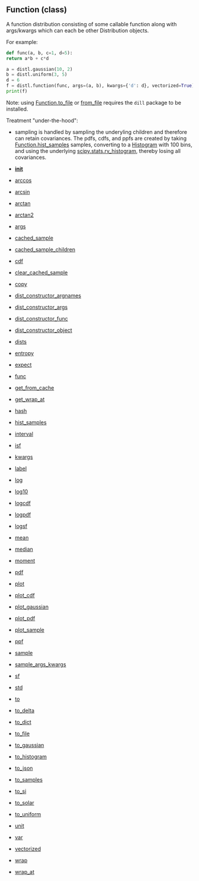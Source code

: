 ## Function (class)


A function distribution consisting of some callable function along with
args/kwargs which can each be other Distribution objects.

For example:

```py
def func(a, b, c=1, d=5):
return a*b + c*d

a = distl.gaussian(10, 2)
b = distl.uniform(3, 5)
d = 6
f = distl.function(func, args=(a, b), kwargs={'d': d}, vectorized=True)
print(f)
```

Note: using [Function.to_file](Function.to_file.md) or [from_file](from_file.md) requires the `dill` package
to be installed.

Treatment "under-the-hood":

* sampling is handled by sampling the underyling children and
therefore can retain covariances.  The pdfs, cdfs, and ppfs are
created by taking [Function.hist_samples](Function.hist_samples.md) samples,
converting to a [Histogram](Histogram.md) with 100 bins,
and using the underlying [scipy.stats.rv_histogram](https://docs.scipy.org/doc/scipy/reference/generated/scipy.stats.rv_histogram.html),
thereby losing all covariances.




* [__init__](Function.__init__.md)
* [arccos](Function.arccos.md)
* [arcsin](Function.arcsin.md)
* [arctan](Function.arctan.md)
* [arctan2](Function.arctan2.md)
* [args](Function.args.md)
* [cached_sample](Function.cached_sample.md)
* [cached_sample_children](Function.cached_sample_children.md)
* [cdf](Function.cdf.md)
* [clear_cached_sample](Function.clear_cached_sample.md)
* [copy](Function.copy.md)
* [dist_constructor_argnames](Function.dist_constructor_argnames.md)
* [dist_constructor_args](Function.dist_constructor_args.md)
* [dist_constructor_func](Function.dist_constructor_func.md)
* [dist_constructor_object](Function.dist_constructor_object.md)
* [dists](Function.dists.md)
* [entropy](Function.entropy.md)
* [expect](Function.expect.md)
* [func](Function.func.md)
* [get_from_cache](Function.get_from_cache.md)
* [get_wrap_at](Function.get_wrap_at.md)
* [hash](Function.hash.md)
* [hist_samples](Function.hist_samples.md)
* [interval](Function.interval.md)
* [isf](Function.isf.md)
* [kwargs](Function.kwargs.md)
* [label](Function.label.md)
* [log](Function.log.md)
* [log10](Function.log10.md)
* [logcdf](Function.logcdf.md)
* [logpdf](Function.logpdf.md)
* [logsf](Function.logsf.md)
* [mean](Function.mean.md)
* [median](Function.median.md)
* [moment](Function.moment.md)
* [pdf](Function.pdf.md)
* [plot](Function.plot.md)
* [plot_cdf](Function.plot_cdf.md)
* [plot_gaussian](Function.plot_gaussian.md)
* [plot_pdf](Function.plot_pdf.md)
* [plot_sample](Function.plot_sample.md)
* [ppf](Function.ppf.md)
* [sample](Function.sample.md)
* [sample_args_kwargs](Function.sample_args_kwargs.md)
* [sf](Function.sf.md)
* [std](Function.std.md)
* [to](Function.to.md)
* [to_delta](Function.to_delta.md)
* [to_dict](Function.to_dict.md)
* [to_file](Function.to_file.md)
* [to_gaussian](Function.to_gaussian.md)
* [to_histogram](Function.to_histogram.md)
* [to_json](Function.to_json.md)
* [to_samples](Function.to_samples.md)
* [to_si](Function.to_si.md)
* [to_solar](Function.to_solar.md)
* [to_uniform](Function.to_uniform.md)
* [unit](Function.unit.md)
* [var](Function.var.md)
* [vectorized](Function.vectorized.md)
* [wrap](Function.wrap.md)
* [wrap_at](Function.wrap_at.md)
